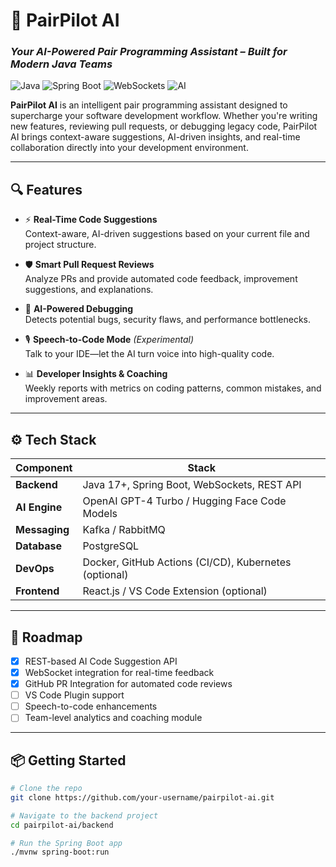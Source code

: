 # 🧠 PairPilot AI  
### *Your AI-Powered Pair Programming Assistant – Built for Modern Java Teams*

![Java](https://img.shields.io/badge/Java-17%2B-blue) ![Spring Boot](https://img.shields.io/badge/SpringBoot-3.x-green) ![WebSockets](https://img.shields.io/badge/Real--Time-WebSockets-orange) ![AI](https://img.shields.io/badge/AI-Powered-brightgreen)

**PairPilot AI** is an intelligent pair programming assistant designed to supercharge your software development workflow. Whether you're writing new features, reviewing pull requests, or debugging legacy code, PairPilot AI brings context-aware suggestions, AI-driven insights, and real-time collaboration directly into your development environment.

---

## 🔍 Features

- ⚡ **Real-Time Code Suggestions**  
  Context-aware, AI-driven suggestions based on your current file and project structure.

- 🛡️ **Smart Pull Request Reviews**  
  Analyze PRs and provide automated code feedback, improvement suggestions, and explanations.

- 🧠 **AI-Powered Debugging**  
  Detects potential bugs, security flaws, and performance bottlenecks.

- 🎙️ **Speech-to-Code Mode** *(Experimental)*  
  Talk to your IDE—let the AI turn voice into high-quality code.

- 📊 **Developer Insights & Coaching**  
  Weekly reports with metrics on coding patterns, common mistakes, and improvement areas.

---

## ⚙️ Tech Stack

| Component        | Stack                                           |
|------------------|--------------------------------------------------|
| **Backend**       | Java 17+, Spring Boot, WebSockets, REST API     |
| **AI Engine**     | OpenAI GPT-4 Turbo / Hugging Face Code Models   |
| **Messaging**     | Kafka / RabbitMQ                                |
| **Database**      | PostgreSQL                                       |
| **DevOps**        | Docker, GitHub Actions (CI/CD), Kubernetes (optional) |
| **Frontend**      | React.js / VS Code Extension (optional)         |

---

## 🚧 Roadmap

- [x] REST-based AI Code Suggestion API  
- [x] WebSocket integration for real-time feedback  
- [x] GitHub PR Integration for automated code reviews  
- [ ] VS Code Plugin support  
- [ ] Speech-to-code enhancements  
- [ ] Team-level analytics and coaching module  

---

## 📦 Getting Started

```bash
# Clone the repo
git clone https://github.com/your-username/pairpilot-ai.git

# Navigate to the backend project
cd pairpilot-ai/backend

# Run the Spring Boot app
./mvnw spring-boot:run
